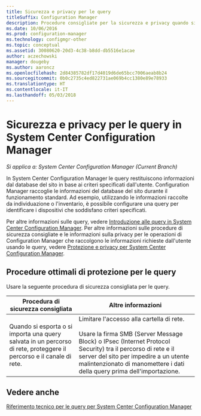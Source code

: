```yaml
---
title: Sicurezza e privacy per le query
titleSuffix: Configuration Manager
description: Procedure consigliate per la sicurezza e privacy quando si esegue una query per ottenere informazioni dal database del sito.
ms.date: 10/06/2016
ms.prod: configuration-manager
ms.technology: configmgr-other
ms.topic: conceptual
ms.assetid: 30080620-20d3-4c38-b8dd-db5516e1acae
author: aczechowski
manager: dougeby
ms.author: aaroncz
ms.openlocfilehash: 2d84385782df17d4019d6de65bcc7006aeab8b24
ms.sourcegitcommit: 0b0c2735c4ed822731ae069b4cc1380e89e78933
ms.translationtype: HT
ms.contentlocale: it-IT
ms.lasthandoff: 05/03/2018
---
```

# <a name="security-and-privacy-for-queries-in-system-center-configuration-manager"></a>Sicurezza e privacy per le query in System Center Configuration Manager

*Si applica a: System Center Configuration Manager (Current Branch)*

In System Center Configuration Manager le query restituiscono informazioni dal database del sito in base ai criteri specificati dall'utente. Configuration Manager raccoglie le informazioni del database del sito durante il funzionamento standard. Ad esempio, utilizzando le informazioni raccolte da individuazione o l'inventario, è possibile configurare una query per identificare i dispositivi che soddisfano criteri specificati.  

 Per altre informazioni sulle query, vedere [Introduzione alle query in System Center Configuration Manager](../../../core/servers/manage/introduction-to-queries.md). Per altre informazioni sulle procedure di sicurezza consigliate e le informazioni sulla privacy per le operazioni di Configuration Manager che raccolgono le informazioni richieste dall'utente usando le query, vedere [Protezione e privacy per System Center Configuration Manager](../../../core/plan-design/security/security-and-privacy.md).  

## <a name="security-best-practices-for-queries"></a>Procedure ottimali di protezione per le query  
 Usare la seguente procedura di sicurezza consigliata per le query.  

|Procedura di sicurezza consigliata|Altre informazioni|  
|----------------------------|----------------------|  
|Quando si esporta o si importa una query salvata in un percorso di rete, proteggere il percorso e il canale di rete.|Limitare l'accesso alla cartella di rete.<br /><br /> Usare la firma SMB (Server Message Block) o IPsec (Internet Protocol Security) tra il percorso di rete e il server del sito per impedire a un utente malintenzionato di manomettere i dati della query prima dell'importazione.|  

## <a name="see-also"></a>Vedere anche  
 [Riferimento tecnico per le query per System Center Configuration Manager](../../../core/servers/manage/queries-technical-reference.md)
